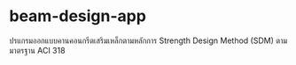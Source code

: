 # beam-design-app
ปรแกรมออกแบบคานคอนกรีตเสริมเหล็กตามหลักการ Strength Design Method (SDM) ตามมาตรฐาน ACI 318
